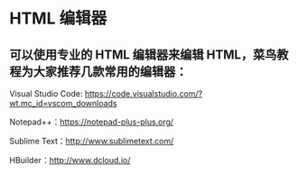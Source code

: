 #  HTML 编辑器
## 可以使用专业的 HTML 编辑器来编辑 HTML，菜鸟教程为大家推荐几款常用的编辑器：
   Visual Studio Code:  https://code.visualstudio.com/?wt.mc_id=vscom_downloads

   Notepad++：https://notepad-plus-plus.org/

   Sublime Text：http://www.sublimetext.com/

   HBuilder：http://www.dcloud.io/